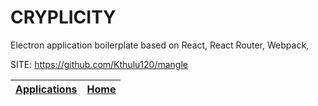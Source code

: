 # CRYPLICITY
 
 Electron application boilerplate based on React, React Router, Webpack,
 
 SITE: https://github.com/Kthulu120/mangle

 | [Applications](https://portable-linux-apps.github.io/apps.html) | [Home](https://portable-linux-apps.github.io)
 | --- | --- |
